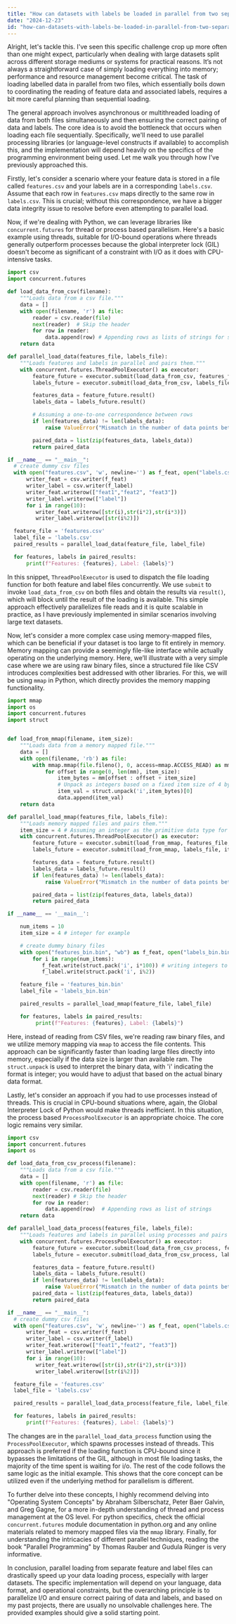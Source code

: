 ```yaml
---
title: "How can datasets with labels be loaded in parallel from two separate files?"
date: "2024-12-23"
id: "how-can-datasets-with-labels-be-loaded-in-parallel-from-two-separate-files"
---
```


Alright, let's tackle this. I've seen this specific challenge crop up more often than one might expect, particularly when dealing with large datasets split across different storage mediums or systems for practical reasons. It’s not always a straightforward case of simply loading everything into memory; performance and resource management become critical. The task of loading labelled data in parallel from two files, which essentially boils down to coordinating the reading of feature data and associated labels, requires a bit more careful planning than sequential loading.

The general approach involves asynchronous or multithreaded loading of data from both files simultaneously and then ensuring the correct pairing of data and labels. The core idea is to avoid the bottleneck that occurs when loading each file sequentially. Specifically, we'll need to use parallel processing libraries (or language-level constructs if available) to accomplish this, and the implementation will depend heavily on the specifics of the programming environment being used. Let me walk you through how I’ve previously approached this.

Firstly, let's consider a scenario where your feature data is stored in a file called `features.csv` and your labels are in a corresponding `labels.csv`. Assume that each row in `features.csv` maps directly to the same row in `labels.csv`. This is crucial; without this correspondence, we have a bigger data integrity issue to resolve before even attempting to parallel load.

Now, if we're dealing with Python, we can leverage libraries like `concurrent.futures` for thread or process based parallelism. Here's a basic example using threads, suitable for I/O-bound operations where threads generally outperform processes because the global interpreter lock (GIL) doesn't become as significant of a constraint with I/O as it does with CPU-intensive tasks.

```python
import csv
import concurrent.futures

def load_data_from_csv(filename):
    """Loads data from a csv file."""
    data = []
    with open(filename, 'r') as file:
        reader = csv.reader(file)
        next(reader)  # Skip the header
        for row in reader:
            data.append(row) # Appending rows as lists of strings for simplicity
    return data

def parallel_load_data(features_file, labels_file):
    """Loads features and labels in parallel and pairs them."""
    with concurrent.futures.ThreadPoolExecutor() as executor:
        feature_future = executor.submit(load_data_from_csv, features_file)
        labels_future = executor.submit(load_data_from_csv, labels_file)

        features_data = feature_future.result()
        labels_data = labels_future.result()

        # Assuming a one-to-one correspondence between rows
        if len(features_data) != len(labels_data):
            raise ValueError("Mismatch in the number of data points between feature and label files.")

        paired_data = list(zip(features_data, labels_data))
        return paired_data

if __name__ == "__main__":
  # create dummy csv files
  with open("features.csv", 'w', newline='') as f_feat, open("labels.csv", 'w', newline='') as f_label:
      writer_feat = csv.writer(f_feat)
      writer_label = csv.writer(f_label)
      writer_feat.writerow(["feat1","feat2", "feat3"])
      writer_label.writerow(["label"])
      for i in range(10):
         writer_feat.writerow([str(i),str(i*2),str(i*3)])
         writer_label.writerow([str(i%2)])

  feature_file = 'features.csv'
  label_file = 'labels.csv'
  paired_results = parallel_load_data(feature_file, label_file)

  for features, labels in paired_results:
      print(f"Features: {features}, Label: {labels}")
```

In this snippet, `ThreadPoolExecutor` is used to dispatch the file loading function for both feature and label files concurrently. We use `submit` to invoke `load_data_from_csv` on both files and obtain the results via `result()`, which will block until the result of the loading is available. This simple approach effectively parallelizes file reads and it is quite scalable in practice, as I have previously implemented in similar scenarios involving large text datasets.

Now, let's consider a more complex case using memory-mapped files, which can be beneficial if your dataset is too large to fit entirely in memory. Memory mapping can provide a seemingly file-like interface while actually operating on the underlying memory. Here, we’ll illustrate with a very simple case where we are using raw binary files, since a structured file like CSV introduces complexities best addressed with other libraries. For this, we will be using `mmap` in Python, which directly provides the memory mapping functionality.

```python
import mmap
import os
import concurrent.futures
import struct


def load_from_mmap(filename, item_size):
    """Loads data from a memory mapped file."""
    data = []
    with open(filename, 'rb') as file:
        with mmap.mmap(file.fileno(), 0, access=mmap.ACCESS_READ) as mm:
            for offset in range(0, len(mm), item_size):
                item_bytes = mm[offset : offset + item_size]
                # Unpack as integers based on a fixed item size of 4 bytes
                item_val = struct.unpack('i',item_bytes)[0]
                data.append(item_val)
    return data

def parallel_load_mmap(features_file, labels_file):
    """Loads memory mapped files and pairs them."""
    item_size = 4 # Assuming an integer as the primitive data type for example
    with concurrent.futures.ThreadPoolExecutor() as executor:
        feature_future = executor.submit(load_from_mmap, features_file, item_size)
        labels_future = executor.submit(load_from_mmap, labels_file, item_size)

        features_data = feature_future.result()
        labels_data = labels_future.result()
        if len(features_data) != len(labels_data):
            raise ValueError("Mismatch in the number of data points between feature and label files.")

        paired_data = list(zip(features_data, labels_data))
        return paired_data

if __name__ == '__main__':

    num_items = 10
    item_size = 4 # integer for example

    # create dummy binary files
    with open("features_bin.bin", "wb") as f_feat, open("labels_bin.bin", "wb") as f_label:
        for i in range(num_items):
           f_feat.write(struct.pack('i', i*100)) # writing integers to binary file
           f_label.write(struct.pack('i', i%2))

    feature_file = 'features_bin.bin'
    label_file = 'labels_bin.bin'

    paired_results = parallel_load_mmap(feature_file, label_file)

    for features, labels in paired_results:
         print(f"Features: {features}, Label: {labels}")
```

Here, instead of reading from CSV files, we're reading raw binary files, and we utilize memory mapping via `mmap` to access the file contents. This approach can be significantly faster than loading large files directly into memory, especially if the data size is larger than available ram. The `struct.unpack` is used to interpret the binary data, with 'i' indicating the format is integer; you would have to adjust that based on the actual binary data format.

Lastly, let's consider an approach if you had to use processes instead of threads. This is crucial in CPU-bound situations where, again, the Global Interpreter Lock of Python would make threads inefficient. In this situation, the process based `ProcessPoolExecutor` is an appropriate choice. The core logic remains very similar.

```python
import csv
import concurrent.futures
import os

def load_data_from_csv_process(filename):
    """Loads data from a csv file."""
    data = []
    with open(filename, 'r') as file:
        reader = csv.reader(file)
        next(reader) # Skip the header
        for row in reader:
            data.append(row)  # Appending rows as list of strings
    return data

def parallel_load_data_process(features_file, labels_file):
    """Loads features and labels in parallel using processes and pairs them."""
    with concurrent.futures.ProcessPoolExecutor() as executor:
        feature_future = executor.submit(load_data_from_csv_process, features_file)
        labels_future = executor.submit(load_data_from_csv_process, labels_file)

        features_data = feature_future.result()
        labels_data = labels_future.result()
        if len(features_data) != len(labels_data):
            raise ValueError("Mismatch in the number of data points between feature and label files.")
        paired_data = list(zip(features_data, labels_data))
        return paired_data

if __name__ == "__main__":
  # create dummy csv files
  with open("features.csv", 'w', newline='') as f_feat, open("labels.csv", 'w', newline='') as f_label:
      writer_feat = csv.writer(f_feat)
      writer_label = csv.writer(f_label)
      writer_feat.writerow(["feat1","feat2", "feat3"])
      writer_label.writerow(["label"])
      for i in range(10):
         writer_feat.writerow([str(i),str(i*2),str(i*3)])
         writer_label.writerow([str(i%2)])

  feature_file = 'features.csv'
  label_file = 'labels.csv'

  paired_results = parallel_load_data_process(feature_file, label_file)

  for features, labels in paired_results:
      print(f"Features: {features}, Label: {labels}")
```
The changes are in the `parallel_load_data_process` function using the `ProcessPoolExecutor`, which spawns processes instead of threads. This approach is preferred if the loading function is CPU-bound since it bypasses the limitations of the GIL, although in most file loading tasks, the majority of the time spent is waiting for i/o. The rest of the code follows the same logic as the initial example. This shows that the core concept can be utilized even if the underlying method for parallelism is different.

To further delve into these concepts, I highly recommend delving into "Operating System Concepts" by Abraham Silberschatz, Peter Baer Galvin, and Greg Gagne, for a more in-depth understanding of thread and process management at the OS level. For python specifics, check the official `concurrent.futures` module documentation in python.org and any online materials related to memory mapped files via the `mmap` library. Finally, for understanding the intricacies of different parallel techniques, reading the book "Parallel Programming" by Thomas Rauber and Gudula Rünger is very informative.

In conclusion, parallel loading from separate feature and label files can drastically speed up your data loading process, especially with larger datasets. The specific implementation will depend on your language, data format, and operational constraints, but the overarching principle is to parallelize I/O and ensure correct pairing of data and labels, and based on my past projects, there are usually no unsolvable challenges here. The provided examples should give a solid starting point.
